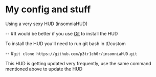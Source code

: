 # My config and stuff

Using a very sexy HUD (insomniaHUD)

-- #It would be better if you use [Git](https://git-scm.com/download/win) to install the HUD

To install the HUD you'll need to run git bash in  tf/custom

-- #```git clone https://github.com/p3tr1ch0r/insomniaHUD.git```

This HUD is getting updated very frequently, use the same command mentioned above to update the HUD
